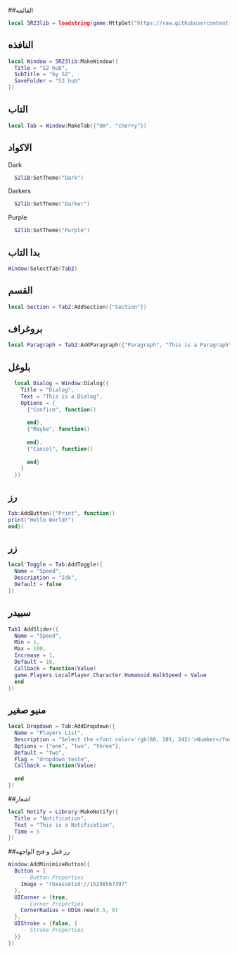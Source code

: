 ##القائمه
```lua
local SR23lib = loadstring(game:HttpGet("https://raw.githubusercontent.com/S2hub3/my-ui-library/refs/heads/main/Gui"))()
```
## النافذه
```lua
local Window = SR23lib:MakeWindow({
  Title = "S2 hub",
  SubTitle = "by S2",
  SaveFolder = "S2 hub"
})
```
## التاب
```lua
local Tab = Window:MakeTab({"Um", "cherry"})
```

## الاكواد
Dark
```lua
  S2liB:SetTheme("Dark")
```
Darkers
```lua
  S2lib:SetTheme("Darker")
```
Purple
```lua
  S2lib:SetTheme("Purple")
```
## بدا التاب
```lua
Window:SelectTab(Tab2)
```
## القسم
```lua
local Section = Tab2:AddSection({"Section"})
```

## بروغراف
```lua
local Paragraph = Tab2:AddParagraph({"Paragraph", "This is a Paragraph\nSecond Line"})
```
## بلوغل
```lua
  local Dialog = Window:Dialog({
    Title = "Dialog",
    Text = "This is a Dialog",
    Options = {
      {"Confirm", function()
        
      end},
      {"Maybe", function()
        
      end},
      {"Cancel", function()
        
      end}
    }
  })
```
## رز
```lua
Tab:AddButton({"Print", function()
print("Hello World!")
end})
```
## زر
```lua
local Toggle = Tab:AddToggle({
  Name = "Speed",
  Description = "Idk",
  Default = false
})
```
## سبيدر
```lua
Tab1:AddSlider({
  Name = "Speed",
  Min = 1,
  Max = 100,
  Increase = 1,
  Default = 16,
  Callback = function(Value)
  game.Players.LocalPlayer.Character.Humanoid.WalkSpeed = Value
  end
})
```

## منيو صغير
```lua
local Dropdown = Tab:AddDropdown({
  Name = "Players List",
  Description = "Select the <font color='rgb(88, 101, 242)'>Number</font>",
  Options = {"one", "two", "three"},
  Default = "two",
  Flag = "dropdown teste",
  Callback = function(Value)
    
  end
})
```
##اشعار
```lua
local Notify = Library:MakeNotify({
  Title = "Notification",
  Text = "This is a Notification",
  Time = 5
})

```
##رز قفل و فتح الواجهه
```lua
Window:AddMinimizeButton({
  Button = {
    -- Button Properties
    Image = "rbxassetid://15298567397"
  },
  UICorner = {true,
    -- Corner Properties
    CornerRadius = UDim.new(0.5, 0)
  },
  UIStroke = {false, {
    -- Stroke Properties
  }}
})
```
